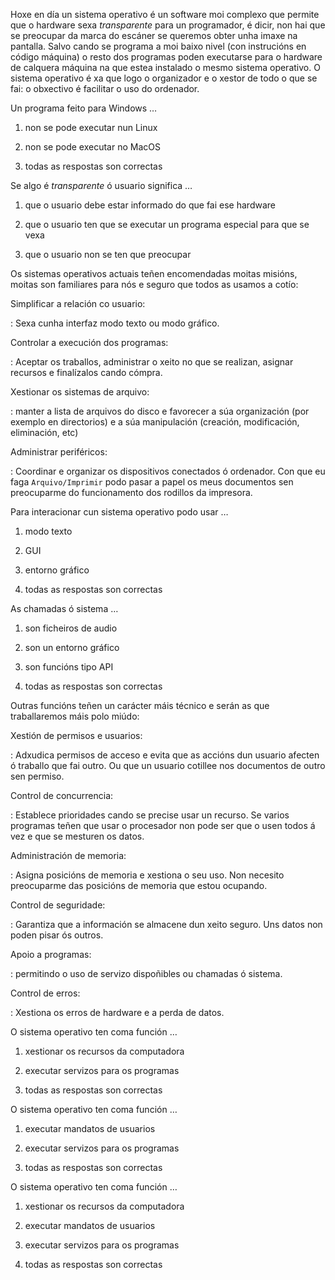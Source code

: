 Hoxe en día un sistema operativo é un software moi complexo que permite
que o hardware sexa *transparente* para un programador, é dicir, non hai
que se preocupar da marca do escáner se queremos obter unha imaxe na
pantalla. Salvo cando se programa a moi baixo nivel (con instrucións en
código máquina) o resto dos programas poden executarse para o hardware
de calquera máquina na que estea instalado o mesmo sistema operativo. O
sistema operativo é xa que logo o organizador e o xestor de todo o que
se fai: o obxectivo é facilitar o uso do ordenador.

<span> Un programa feito para Windows …

1.  non se pode executar nun Linux

2.  non se pode executar no MacOS

3.  todas as respostas son correctas

</span>

<span> Se algo é *transparente* ó usuario significa …</span>

1.  que o usuario debe estar informado do que fai ese hardware

2.  que o usuario ten que se executar un programa especial para que se
    vexa

3.  que o usuario non se ten que preocupar

Os sistemas operativos actuais teñen encomendadas moitas misións, moitas
son familiares para nós e seguro que todos as usamos a cotío:

Simplificar a relación co usuario:

:   Sexa cunha interfaz modo texto ou modo gráfico.

Controlar a execución dos programas:

:   Aceptar os traballos, administrar o xeito no que se realizan,
    asignar recursos e finalízalos cando cómpra.

Xestionar os sistemas de arquivo:

:   manter a lista de arquivos do disco e favorecer a súa organización
    (por exemplo en directorios) e a súa manipulación (creación,
    modificación, eliminación, etc)

Administrar periféricos:

:   Coordinar e organizar os dispositivos conectados ó ordenador. Con
    que eu faga `Arquivo/Imprimir` podo pasar a papel os meus documentos
    sen preocuparme do funcionamento dos rodillos da impresora.

<span>Para interacionar cun sistema operativo podo usar …</span>

1.  modo texto

2.  GUI

3.  entorno gráfico

4.  todas as respostas son correctas

<span>As chamadas ó sistema …</span>

1.  son ficheiros de audio

2.  son un entorno gráfico

3.  son funcións tipo API

4.  todas as respostas son correctas

Outras funcións teñen un carácter máis técnico e serán as que
traballaremos máis polo miúdo:

Xestión de permisos e usuarios:

:   Adxudica permisos de acceso e evita que as accións dun usuario
    afecten ó traballo que fai outro. Ou que un usuario cotillee nos
    documentos de outro sen permiso.

Control de concurrencia:

:   Establece prioridades cando se precise usar un recurso. Se varios
    programas teñen que usar o procesador non pode ser que o usen todos
    á vez e que se mesturen os datos.

Administración de memoria:

:   Asigna posicións de memoria e xestiona o seu uso. Non necesito
    preocuparme das posicións de memoria que estou ocupando.

Control de seguridade:

:   Garantiza que a información se almacene dun xeito seguro. Uns datos
    non poden pisar ós outros.

Apoio a programas:

:   permitindo o uso de servizo dispoñibles ou chamadas ó sistema.

Control de erros:

:   Xestiona os erros de hardware e a perda de datos.

<span>O sistema operativo ten coma función …</span>

1.  xestionar os recursos da computadora

2.  executar servizos para os programas

3.  todas as respostas son correctas

<span>O sistema operativo ten coma función …</span>

1.  executar mandatos de usuarios

2.  executar servizos para os programas

3.  todas as respostas son correctas

<span>O sistema operativo ten coma función …</span>

1.  xestionar os recursos da computadora

2.  executar mandatos de usuarios

3.  executar servizos para os programas

4.  todas as respostas son correctas
